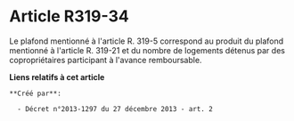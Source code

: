 # Article R319-34

Le plafond mentionné à l'article R. 319-5 correspond au produit du plafond mentionné à l'article R. 319-21 et du nombre de
logements détenus par des copropriétaires participant à l'avance remboursable.

**Liens relatifs à cet article**

	**Créé par**:

	  - Décret n°2013-1297 du 27 décembre 2013 - art. 2
